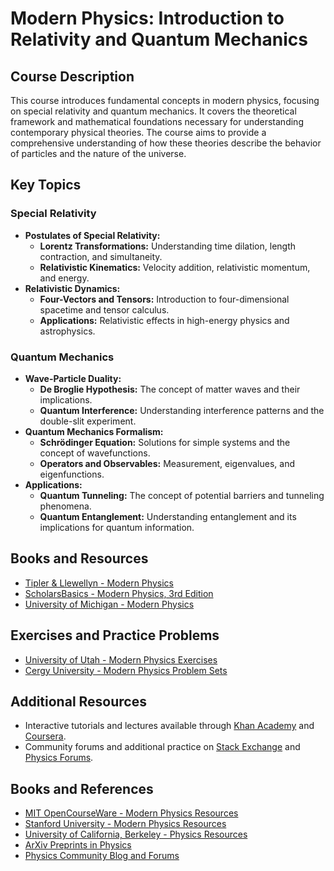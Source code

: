 # Modern Physics: Introduction to Relativity and Quantum Mechanics

## Course Description

This course introduces fundamental concepts in modern physics, focusing on special relativity and quantum mechanics. It covers the theoretical framework and mathematical foundations necessary for understanding contemporary physical theories. The course aims to provide a comprehensive understanding of how these theories describe the behavior of particles and the nature of the universe.

## Key Topics

### Special Relativity
- **Postulates of Special Relativity:**
  - **Lorentz Transformations:** Understanding time dilation, length contraction, and simultaneity.
  - **Relativistic Kinematics:** Velocity addition, relativistic momentum, and energy.
- **Relativistic Dynamics:**
  - **Four-Vectors and Tensors:** Introduction to four-dimensional spacetime and tensor calculus.
  - **Applications:** Relativistic effects in high-energy physics and astrophysics.

### Quantum Mechanics
- **Wave-Particle Duality:**
  - **De Broglie Hypothesis:** The concept of matter waves and their implications.
  - **Quantum Interference:** Understanding interference patterns and the double-slit experiment.
- **Quantum Mechanics Formalism:**
  - **Schrödinger Equation:** Solutions for simple systems and the concept of wavefunctions.
  - **Operators and Observables:** Measurement, eigenvalues, and eigenfunctions.
- **Applications:**
  - **Quantum Tunneling:** The concept of potential barriers and tunneling phenomena.
  - **Quantum Entanglement:** Understanding entanglement and its implications for quantum information.

## Books and Resources
- [Tipler & Llewellyn - Modern Physics](https://web.pdx.edu/~pmoeck/books/Tipler_Llewellyn.pdf)
- [ScholarsBasics - Modern Physics, 3rd Edition](https://scholarsbasics.wordpress.com/wp-content/uploads/2018/03/modern-physics-3rd-edgnv64.pdf)
- [University of Michigan - Modern Physics](https://public.websites.umich.edu/~ners311/CourseLibrary/book.pdf)

## Exercises and Practice Problems
- [University of Utah - Modern Physics Exercises](https://web.physics.utah.edu/~detar/phys3740/)
- [Cergy University - Modern Physics Problem Sets](https://banica.u-cergy.fr/pdf/mp.pdf)

## Additional Resources
- Interactive tutorials and lectures available through [Khan Academy](https://www.khanacademy.org) and [Coursera](https://www.coursera.org).
- Community forums and additional practice on [Stack Exchange](https://physics.stackexchange.com) and [Physics Forums](https://www.physicsforums.com).

## Books and References
- [MIT OpenCourseWare - Modern Physics Resources](https://ocw.mit.edu/courses/physics/)
- [Stanford University - Modern Physics Resources](https://physics.stanford.edu/)
- [University of California, Berkeley - Physics Resources](https://physics.berkeley.edu/)
- [ArXiv Preprints in Physics](https://arxiv.org/archive/physics)
- [Physics Community Blog and Forums](https://www.physicscommunity.com)
